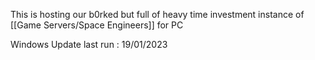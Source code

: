 This is hosting our b0rked but full of heavy time investment instance of [[Game Servers/Space Engineers]] for PC

Windows Update last run : 19/01/2023